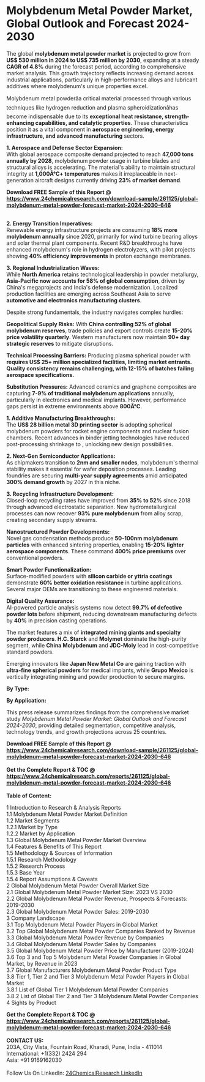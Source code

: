 <h1>Molybdenum Metal Powder Market, Global Outlook and Forecast 2024-2030</h1><p>The global <strong>molybdenum metal powder market</strong> is projected to grow from <strong>US$ 530 million in 2024 to US$ 735 million by 2030</strong>, expanding at a steady <strong>CAGR of 4.8%</strong> during the forecast period, according to comprehensive market analysis. This growth trajectory reflects increasing demand across industrial applications, particularly in high-performance alloys and lubricant additives where molybdenum's unique properties excel.</p><p>Molybdenum metal powderâa critical material processed through various techniques like hydrogen reduction and plasma spheroidizationâhas become indispensable due to its <strong>exceptional heat resistance, strength-enhancing capabilities, and catalytic properties</strong>. These characteristics position it as a vital component in <strong>aerospace engineering, energy infrastructure, and advanced manufacturing</strong> sectors.</p><p><strong>1. Aerospace and Defense Sector Expansion:</strong><br>
With global aerospace composite demand projected to reach <strong>47,000 tons annually by 2028</strong>, molybdenum powder usage in turbine blades and structural alloys is accelerating. The material's ability to maintain structural integrity at <strong>1,000Â°C+ temperatures</strong> makes it irreplaceable in next-generation aircraft designs currently driving <strong>23% of market demand</strong>.</p><div><b>Download FREE Sample of this Report @ 
            <a href="https://www.24chemicalresearch.com/download-sample/261125/global-molybdenum-metal-powder-forecast-market-2024-2030-646">
            https://www.24chemicalresearch.com/download-sample/261125/global-molybdenum-metal-powder-forecast-market-2024-2030-646</a></b></div><br><p><strong>2. Energy Transition Imperatives:</strong><br>
Renewable energy infrastructure projects are consuming <strong>18% more molybdenum annually</strong> since 2020, primarily for wind turbine bearing alloys and solar thermal plant components. Recent R&amp;D breakthroughs have enhanced molybdenum's role in hydrogen electrolyzers, with pilot projects showing <strong>40% efficiency improvements</strong> in proton exchange membranes.</p><p><strong>3. Regional Industrialization Waves:</strong><br>
While <strong>North America</strong> retains technological leadership in powder metallurgy, <strong>Asia-Pacific now accounts for 58% of global consumption</strong>, driven by China's megaprojects and India's defense modernization. Localized production facilities are emerging across Southeast Asia to serve <strong>automotive and electronics manufacturing clusters</strong>.</p><p>Despite strong fundamentals, the industry navigates complex hurdles:</p><p><strong>Geopolitical Supply Risks:</strong> With <strong>China controlling 52% of global molybdenum reserves</strong>, trade policies and export controls create <strong>15-20% price volatility quarterly</strong>. Western manufacturers now maintain <strong>90+ day strategic reserves</strong> to mitigate disruptions.</p><p><strong>Technical Processing Barriers:</strong> Producing plasma spherical powder with <strong> requires <strong>US$ 25+ million specialized facilities</strong>, limiting market entrants. Quality consistency remains challenging, with <strong>12-15% of batches failing aerospace specifications</strong>.</strong></p><p><strong>Substitution Pressures:</strong> Advanced ceramics and graphene composites are capturing <strong>7-9% of traditional molybdenum applications</strong> annually, particularly in electronics and medical implants. However, performance gaps persist in extreme environments above <strong>800Â°C</strong>.</p><p><strong>1. Additive Manufacturing Breakthroughs:</strong><br>
The <strong>US$ 28 billion metal 3D printing sector</strong> is adopting spherical molybdenum powders for rocket engine components and nuclear fusion chambers. Recent advances in binder jetting technologies have reduced post-processing shrinkage to <remarkable>, unlocking new design possibilities.</remarkable></p><p><strong>2. Next-Gen Semiconductor Applications:</strong><br>
As chipmakers transition to <strong>2nm and smaller nodes</strong>, molybdenum's thermal stability makes it essential for wafer deposition processes. Leading foundries are securing <strong>multi-year supply agreements</strong> amid anticipated <strong>300% demand growth</strong> by 2027 in this niche.</p><p><strong>3. Recycling Infrastructure Development:</strong><br>
Closed-loop recycling rates have improved from <strong>35% to 52%</strong> since 2018 through advanced electrostatic separation. New hydrometallurgical processes can now recover <strong>93% pure molybdenum</strong> from alloy scrap, creating secondary supply streams.</p><p><strong>Nanostructured Powder Developments:</strong><br>
	Novel gas condensation methods produce <strong>50-100nm molybdenum particles</strong> with enhanced sintering properties, enabling <strong>15-20% lighter aerospace components</strong>. These command <strong>400% price premiums</strong> over conventional powders.</p><p><strong>Smart Powder Functionalization:</strong><br>
	Surface-modified powders with <strong>silicon carbide or yttria coatings</strong> demonstrate <strong>60% better oxidation resistance</strong> in turbine applications. Several major OEMs are transitioning to these engineered materials.</p><p><strong>Digital Quality Assurance:</strong><br>
	AI-powered particle analysis systems now detect <strong>99.7% of defective powder lots</strong> before shipment, reducing downstream manufacturing defects by <strong>40%</strong> in precision casting operations.</p><p>The market features a mix of <strong>integrated mining giants and specialty powder producers</strong>. <strong>H.C. Starck</strong> and <strong>Molymet</strong> dominate the high-purity segment, while <strong>China Molybdenum</strong> and <strong>JDC-Moly</strong> lead in cost-competitive standard powders.</p><p>Emerging innovators like <strong>Japan New Metal Co</strong> are gaining traction with <strong>ultra-fine spherical powders</strong> for medical implants, while <strong>Grupo Mexico</strong> is vertically integrating mining and powder production to secure margins.</p><p><strong>By Type:</strong></p><p><strong>By Application:</strong></p><p>This press release summarizes findings from the comprehensive market study <em>Molybdenum Metal Powder Market: Global Outlook and Forecast 2024-2030</em>, providing detailed segmentation, competitive analysis, technology trends, and growth projections across 25 countries.</p><div><b>Download FREE Sample of this Report @ 
            <a href="https://www.24chemicalresearch.com/download-sample/261125/global-molybdenum-metal-powder-forecast-market-2024-2030-646">
            https://www.24chemicalresearch.com/download-sample/261125/global-molybdenum-metal-powder-forecast-market-2024-2030-646</a></b></div><br><div><b>Get the Complete Report & TOC @ 
            <a href="https://www.24chemicalresearch.com/reports/261125/global-molybdenum-metal-powder-forecast-market-2024-2030-646">
            https://www.24chemicalresearch.com/reports/261125/global-molybdenum-metal-powder-forecast-market-2024-2030-646</a></b></div><br>
            <b>Table of Content:</b><p>1 Introduction to Research & Analysis Reports<br />
    1.1 Molybdenum Metal Powder Market Definition<br />
    1.2 Market Segments<br />
        1.2.1 Market by Type<br />
        1.2.2 Market by Application<br />
    1.3 Global Molybdenum Metal Powder Market Overview<br />
    1.4 Features & Benefits of This Report<br />
    1.5 Methodology & Sources of Information<br />
        1.5.1 Research Methodology<br />
        1.5.2 Research Process<br />
        1.5.3 Base Year<br />
        1.5.4 Report Assumptions & Caveats<br />
2 Global Molybdenum Metal Powder Overall Market Size<br />
    2.1 Global Molybdenum Metal Powder Market Size: 2023 VS 2030<br />
    2.2 Global Molybdenum Metal Powder Revenue, Prospects & Forecasts: 2019-2030<br />
    2.3 Global Molybdenum Metal Powder Sales: 2019-2030<br />
3 Company Landscape<br />
    3.1 Top Molybdenum Metal Powder Players in Global Market<br />
    3.2 Top Global Molybdenum Metal Powder Companies Ranked by Revenue<br />
    3.3 Global Molybdenum Metal Powder Revenue by Companies<br />
    3.4 Global Molybdenum Metal Powder Sales by Companies<br />
    3.5 Global Molybdenum Metal Powder Price by Manufacturer (2019-2024)<br />
    3.6 Top 3 and Top 5 Molybdenum Metal Powder Companies in Global Market, by Revenue in 2023<br />
    3.7 Global Manufacturers Molybdenum Metal Powder Product Type<br />
    3.8 Tier 1, Tier 2 and Tier 3 Molybdenum Metal Powder Players in Global Market<br />
        3.8.1 List of Global Tier 1 Molybdenum Metal Powder Companies<br />
        3.8.2 List of Global Tier 2 and Tier 3 Molybdenum Metal Powder Companies<br />
4 Sights by Product</p><div><b>Get the Complete Report & TOC @ 
            <a href="https://www.24chemicalresearch.com/reports/261125/global-molybdenum-metal-powder-forecast-market-2024-2030-646">
            https://www.24chemicalresearch.com/reports/261125/global-molybdenum-metal-powder-forecast-market-2024-2030-646</a></b></div><br><b>CONTACT US:</b><br>
            203A, City Vista, Fountain Road, Kharadi, Pune, India - 411014<br>
            International: +1(332) 2424 294<br>
            Asia: +91 9169162030 <br><br>
            Follow Us On LinkedIn: <a href="https://www.linkedin.com/company/24chemicalresearch/">24ChemicalResearch LinkedIn</a>